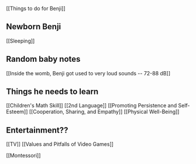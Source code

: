 [[Things to do for Benji]]



## Newborn Benji
[[Sleeping]]

## Random baby notes
[[Inside the womb, Benji got used to very loud sounds -- 72-88 dB]]

## Things he needs to learn
[[Children's Math Skill]]
[[2nd Language]]
[[Promoting Persistence and Self-Esteem]]
[[Cooperation, Sharing, and Empathy]]
[[Physical Well-Being]]


## Entertainment??
[[TV]]
[[Values and Pitfalls of Video Games]]

[[Montessori]]







